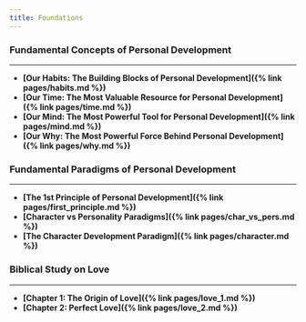 ```yaml
---
title: Foundations
---
```


### Fundamental Concepts of Personal Development
---

- **[Our Habits: The Building Blocks of Personal Development]({% link pages/habits.md %})**
- **[Our Time: The Most Valuable Resource for Personal Development]({% link pages/time.md %})**
- **[Our Mind: The Most Powerful Tool for Personal Development]({% link pages/mind.md %})**
- **[Our Why: The Most Powerful Force Behind Personal Development]({% link pages/why.md %})**

### Fundamental Paradigms of Personal Development
---
- **[The 1st Principle of Personal Development]({% link pages/first_principle.md %})**
- **[Character vs Personality Paradigms]({% link pages/char_vs_pers.md %})**
- **[The Character Development Paradigm]({% link pages/character.md %})**

### Biblical Study on Love
---

- **[Chapter 1: The Origin of Love]({% link pages/love_1.md %})**
- **[Chapter 2: Perfect Love]({% link pages/love_2.md %})**
